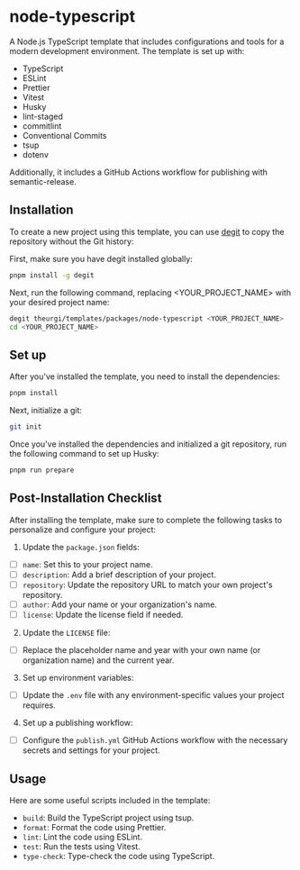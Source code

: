 # node-typescript

A Node.js TypeScript template that includes configurations and tools for a modern development environment. The template is set up with:

- TypeScript
- ESLint
- Prettier
- Vitest
- Husky
- lint-staged
- commitlint
- Conventional Commits
- tsup
- dotenv

Additionally, it includes a GitHub Actions workflow for publishing with semantic-release.

## Installation

To create a new project using this template, you can use [degit](https://github.com/Rich-Harris/degit) to copy the repository without the Git history:

First, make sure you have degit installed globally:

```bash
pnpm install -g degit
```

Next, run the following command, replacing <YOUR_PROJECT_NAME> with your desired project name:

```bash
degit theurgi/templates/packages/node-typescript <YOUR_PROJECT_NAME>
cd <YOUR_PROJECT_NAME>
```

## Set up

After you've installed the template, you need to install the dependencies:

```bash
pnpm install
```

Next, initialize a git:

```bash
git init
```

Once you've installed the dependencies and initialized a git repository, run the following command to set up Husky:

```bash
pnpm run prepare
```

## Post-Installation Checklist

After installing the template, make sure to complete the following tasks to personalize and configure your project:

1. Update the `package.json` fields:

- [ ] `name`: Set this to your project name.
- [ ] `description`: Add a brief description of your project.
- [ ] `repository`: Update the repository URL to match your own project's repository.
- [ ] `author`: Add your name or your organization's name.
- [ ] `license`: Update the license field if needed.

2. Update the `LICENSE` file:

- [ ] Replace the placeholder name and year with your own name (or organization name) and the current year.

3. Set up environment variables:

- [ ] Update the `.env` file with any environment-specific values your project requires.

4. Set up a publishing workflow:

- [ ] Configure the `publish.yml` GitHub Actions workflow with the necessary secrets and settings for your project.

## Usage

Here are some useful scripts included in the template:

- `build`: Build the TypeScript project using tsup.
- `format`: Format the code using Prettier.
- `lint`: Lint the code using ESLint.
- `test`: Run the tests using Vitest.
- `type-check`: Type-check the code using TypeScript.
